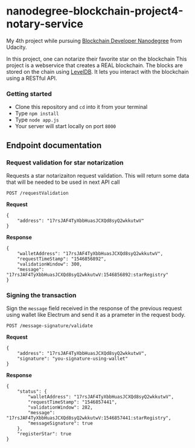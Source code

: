 # nanodegree-blockchain-project4-notary-service

My 4th project while pursuing [Blockchain Developer Nanodegree](https://in.udacity.com/course/blockchain-developer-nanodegree--nd1309) from Udacity.

In this project, one can notarize their favorite star on the blockchain
This project is a webservice that creates a REAL blockchain. The blocks are stored
on the chain using [LevelDB](https://github.com/google/leveldb). It lets
you interact with the blockchain using a RESTful API.

### Getting started
- Clone this repository and `cd` into it from your terminal
- Type `npm install`
- Type `node app.js`
- Your server will start locally on port `8000`

## Endpoint documentation
### Request validation for star notarization

Requests a star notarizaiton request validation. This will return some data that
will be needed to be used in next API call

`POST /requestValidation`


**Request**
```
{
	"address": "17rsJAF4TyXbbHuasJCXQd8syQ2wkkutwV"
}
```

**Response**
```
{
    "walletAddress": "17rsJAF4TyXbbHuasJCXQd8syQ2wkkutwV",
    "requestTimeStamp": "1546856892",
    "validationWindow": 300,
    "message": "17rsJAF4TyXbbHuasJCXQd8syQ2wkkutwV:1546856892:starRegistry"
}
```

### Signing the transaction

Sign the `message` field received in the response of the previous request
using wallet like Electrum and send it as a prameter in the request body.

`POST /message-signature/validate`


**Request**
```
{
	"address": "17rsJAF4TyXbbHuasJCXQd8syQ2wkkutwV",
	"signature": "you-signature-using-wallet"
}
```

**Response**
```
{
    "status": {
        "walletAddress": "17rsJAF4TyXbbHuasJCXQd8syQ2wkkutwV",
        "requestTimeStamp": "1546857441",
        "validationWindow": 282,
        "message": "17rsJAF4TyXbbHuasJCXQd8syQ2wkkutwV:1546857441:starRegistry",
        "messageSignature": true
    },
    "registerStar": true
}
```

